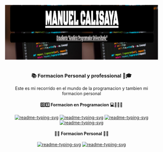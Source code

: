 <img src="Portada.png" alt="Texto Alternativo" width="200%" height="180" />
<h1></h1>
  <h3 align="center" >📚 Formacion Personal y professional 👔🎓</h3>
  <p align="center" "FFFF00">Este es mi recorrido en el mundo de la programacion y tambien mi formacion personal </p>
<h4 align="center">0️⃣1️⃣ Formacion en Programacion 💻👨🏽‍💼 </h4>
<p align="center">
  <a href="https://github.com/Calisaya-Manu/Analista-Programador-Universitario.git"><img width="280" src="https://github-readme-stats.vercel.app/api/pin/?username=Calisaya-Manu&repo=Analista-Programador-Universitario&theme=react&bg_color=000000&title_color=FFFF00&icon_color=AA00FF&hide_border=true&show_icons=false" alt="readme-typing-svg"></a>
  <a href="https://github.com/Calisaya-Manu/Capacitacion-C.git"><img width="280" src="https://github-readme-stats.vercel.app/api/pin/?username=Calisaya-Manu&repo=Capacitacion_C&theme=react&bg_color=000000&title_color=FFFF00&icon_color=AA00FF&hide_border=true&show_icons=false" alt="readme-typing-svg"></a>
  <a href="https://github.com/Calisaya-Manu/Capacitacion-HTML-CSS.git"><img width="280" src="https://github-readme-stats.vercel.app/api/pin/?username=Calisaya-Manu&repo=Capacitacion-HTML-CSS&theme=react&bg_color=000000&title_color=FFFF00&icon_color=AA00FF&hide_border=true&show_icons=false" alt="readme-typing-svg"></a>
  <a href="https://github.com/Calisaya-Manu/Capacitacion_Android.git"><img width="280" src="https://github-readme-stats.vercel.app/api/pin/?username=Calisaya-Manu&repo=Capacitacion_Android&theme=react&bg_color=000000&title_color=FFFF00&icon_color=AA00FF&hide_border=true&show_icons=false" alt="readme-typing-svg"></a>
</p>
<h4 align="center">📙📙 Formacion Personal 🧢🎒</h4>
<p align="center">
  <a href="https://github.com/Calisaya-Manu/Cajero-de-Super-e-Hiper-Mercado.git"><img width="280" src="https://github-readme-stats.vercel.app/api/pin/?username=Calisaya-Manu&repo=Cajero-de-Super-e-Hiper-Mercado&theme=react&bg_color=000000&title_color=AA00FF&icon_color=FFFF00&hide_border=true&show_icons=false" alt="readme-typing-svg"></a>
  <a href="https://github.com/Calisaya-Manu/Herramientas-Financieras-Para-Emprendedores.git"><img width="280" src="https://github-readme-stats.vercel.app/api/pin/?username=Calisaya-Manu&repo=Herramientas-Financieras-Para-Emprendedores&theme=react&bg_color=000000&title_color=AA00FF&icon_color=FFFF00&hide_border=true&show_icons=false" alt="readme-typing-svg"></a>
</p>


